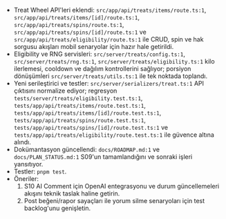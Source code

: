 - Treat Wheel API'leri eklendi: `src/app/api/treats/items/route.ts:1`, `src/app/api/treats/items/[id]/route.ts:1`, `src/app/api/treats/spins/route.ts:1`, `src/app/api/treats/spins/[id]/route.ts:1` ve `src/app/api/treats/eligibility/route.ts:1` ile CRUD, spin ve hak sorgusu akışları mobil senaryolar için hazır hale getirildi.
- Eligibility ve RNG servisleri: `src/server/treats/config.ts:1`, `src/server/treats/rng.ts:1`, `src/server/treats/eligibility.ts:1` kilo ilerlemesi, cooldown ve dağılım kontrollerini sağlıyor; porsiyon dönüşümleri `src/server/treats/utils.ts:1` ile tek noktada toplandı.
- Yeni serileştirici ve testler: `src/server/serializers/treat.ts:1` API çıktısını normalize ediyor; regresyon `tests/server/treats/eligibility.test.ts:1`, `tests/app/api/treats/items/route.test.ts:1`, `tests/app/api/treats/items/[id]/route.test.ts:1`, `tests/app/api/treats/spins/route.test.ts:1`, `tests/app/api/treats/spins/[id]/route.test.ts:1` ve `tests/app/api/treats/eligibility/route.test.ts:1` ile güvence altına alındı.
- Dokümantasyon güncellendi: `docs/ROADMAP.md:1` ve `docs/PLAN_STATUS.md:1` S09'un tamamlandığını ve sonraki işleri yansıtıyor.
- Testler: `pnpm test`.
- Öneriler:
  1. S10 AI Comment için OpenAI entegrasyonu ve durum güncellemeleri akışını teknik taslak haline getirin.
  2. Post beğeni/rapor sayaçları ile yorum silme senaryoları için test backlog'unu genişletin.
